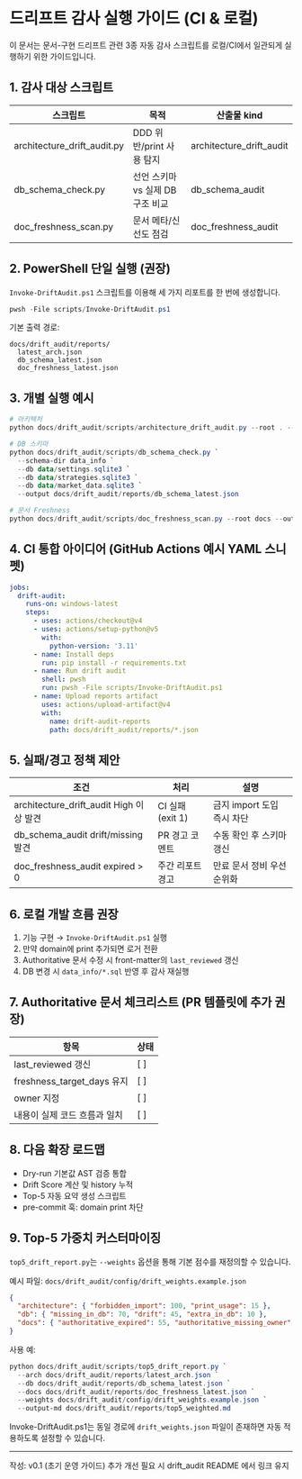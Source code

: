 # 드리프트 감사 실행 가이드 (CI & 로컬)

이 문서는 문서-구현 드리프트 관련 3종 자동 감사 스크립트를 로컬/CI에서 일관되게 실행하기 위한 가이드입니다.

## 1. 감사 대상 스크립트

| 스크립트 | 목적 | 산출물 kind |
|----------|------|-------------|
| architecture_drift_audit.py | DDD 위반/print 사용 탐지 | architecture_drift_audit |
| db_schema_check.py | 선언 스키마 vs 실제 DB 구조 비교 | db_schema_audit |
| doc_freshness_scan.py | 문서 메타/신선도 점검 | doc_freshness_audit |

## 2. PowerShell 단일 실행 (권장)

`Invoke-DriftAudit.ps1` 스크립트를 이용해 세 가지 리포트를 한 번에 생성합니다.

```powershell
pwsh -File scripts/Invoke-DriftAudit.ps1
```

기본 출력 경로:

```text
docs/drift_audit/reports/
  latest_arch.json
  db_schema_latest.json
  doc_freshness_latest.json
```

## 3. 개별 실행 예시

```powershell
# 아키텍처
python docs/drift_audit/scripts/architecture_drift_audit.py --root . --output docs/drift_audit/reports/latest_arch.json

# DB 스키마
python docs/drift_audit/scripts/db_schema_check.py `
  --schema-dir data_info `
  --db data/settings.sqlite3 `
  --db data/strategies.sqlite3 `
  --db data/market_data.sqlite3 `
  --output docs/drift_audit/reports/db_schema_latest.json

# 문서 Freshness
python docs/drift_audit/scripts/doc_freshness_scan.py --root docs --output docs/drift_audit/reports/doc_freshness_latest.json
```

## 4. CI 통합 아이디어 (GitHub Actions 예시 YAML 스니펫)

```yaml
jobs:
  drift-audit:
    runs-on: windows-latest
    steps:
      - uses: actions/checkout@v4
      - uses: actions/setup-python@v5
        with:
          python-version: '3.11'
      - name: Install deps
        run: pip install -r requirements.txt
      - name: Run drift audit
        shell: pwsh
        run: pwsh -File scripts/Invoke-DriftAudit.ps1
      - name: Upload reports artifact
        uses: actions/upload-artifact@v4
        with:
          name: drift-audit-reports
          path: docs/drift_audit/reports/*.json
```

## 5. 실패/경고 정책 제안

| 조건 | 처리 | 설명 |
|------|------|------|
| architecture_drift_audit High 이상 발견 | CI 실패 (exit 1) | 금지 import 도입 즉시 차단 |
| db_schema_audit drift/missing 발견 | PR 경고 코멘트 | 수동 확인 후 스키마 갱신 |
| doc_freshness_audit expired > 0 | 주간 리포트 경고 | 만료 문서 정비 우선순위화 |

## 6. 로컬 개발 흐름 권장

1. 기능 구현 → `Invoke-DriftAudit.ps1` 실행
2. 만약 domain에 print 추가되면 로거 전환
3. Authoritative 문서 수정 시 front-matter의 `last_reviewed` 갱신
4. DB 변경 시 `data_info/*.sql` 반영 후 감사 재실행

## 7. Authoritative 문서 체크리스트 (PR 템플릿에 추가 권장)

| 항목 | 상태 |
|------|------|
| last_reviewed 갱신 | [ ] |
| freshness_target_days 유지 | [ ] |
| owner 지정 | [ ] |
| 내용이 실제 코드 흐름과 일치 | [ ] |

## 8. 다음 확장 로드맵

- Dry-run 기본값 AST 검증 통합
- Drift Score 계산 및 history 누적
- Top-5 자동 요약 생성 스크립트
- pre-commit 훅: domain print 차단

## 9. Top-5 가중치 커스터마이징

`top5_drift_report.py`는 `--weights` 옵션을 통해 기본 점수를 재정의할 수 있습니다.

예시 파일: `docs/drift_audit/config/drift_weights.example.json`

```json
{
  "architecture": { "forbidden_import": 100, "print_usage": 15 },
  "db": { "missing_in_db": 70, "drift": 45, "extra_in_db": 10 },
  "docs": { "authoritative_expired": 55, "authoritative_missing_owner": 30, "missing_front_matter": 25 }
}
```

사용 예:

```powershell
python docs/drift_audit/scripts/top5_drift_report.py `
  --arch docs/drift_audit/reports/latest_arch.json `
  --db docs/drift_audit/reports/db_schema_latest.json `
  --docs docs/drift_audit/reports/doc_freshness_latest.json `
  --weights docs/drift_audit/config/drift_weights.example.json `
  --output-md docs/drift_audit/reports/top5_weighted.md
```

Invoke-DriftAudit.ps1는 동일 경로에 `drift_weights.json` 파일이 존재하면 자동 적용하도록 설정할 수 있습니다.

---
작성: v0.1 (초기 운영 가이드)
추가 개선 필요 시 drift_audit README 에서 링크 유지
